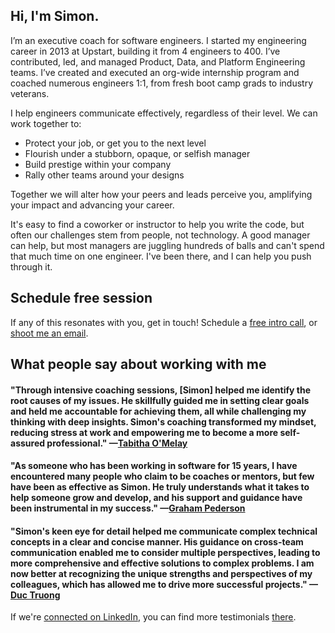 ## Hi, I'm Simon.

I’m an executive coach for software engineers. I started my engineering career in 2013 at Upstart, building it from 4 engineers to 400. I’ve contributed, led, and managed Product, Data, and Platform Engineering teams. I’ve created and executed an org-wide internship program and coached numerous engineers 1:1, from fresh boot camp grads to industry veterans.

I help engineers communicate effectively, regardless of their level. We can work together to:
- Protect your job, or get you to the next level
- Flourish under a stubborn, opaque, or selfish manager
- Build prestige within your company
- Rally other teams around your designs

Together we will alter how your peers and leads perceive you, amplifying your impact and advancing your career.

It's easy to find a coworker or instructor to help you write the code, but often our challenges stem from people, not technology. A good manager can help, but most managers are juggling hundreds of balls and can't spend that much time on one engineer. I've been there, and I can help you push through it.

## Schedule free session

If any of this resonates with you, get in touch! Schedule a [free intro call](https://calendly.com/slepkin-coaching/intro), or [shoot me an email](mailto:slepkin@gmail.com).

## What people say about working with me
#### "Through intensive coaching sessions, [Simon] helped me identify the root causes of my issues. He skillfully guided me in setting clear goals and held me accountable for achieving them, all while challenging my thinking with deep insights. Simon's coaching transformed my mindset, reducing stress at work and empowering me to become a more self-assured professional." —[Tabitha O'Melay](https://www.linkedin.com/in/tabbykatz/)

#### "As someone who has been working in software for 15 years, I have encountered many people who claim to be coaches or mentors, but few have been as effective as Simon. He truly understands what it takes to help someone grow and develop, and his support and guidance have been instrumental in my success." —[Graham Pederson](https://www.linkedin.com/in/grahampederson)

#### "Simon's keen eye for detail helped me communicate complex technical concepts in a clear and concise manner. His guidance on cross-team communication enabled me to consider multiple perspectives, leading to more comprehensive and effective solutions to complex problems. I am now better at recognizing the unique strengths and perspectives of my colleagues, which has allowed me to drive more successful projects." —[Duc Truong](https://www.linkedin.com/in/ductruongp)

If we're [connected on LinkedIn](https://www.linkedin.com/in/simon-lepkin), you can find more testimonials [there](https://www.linkedin.com/in/simon-lepkin/details/recommendations/).
